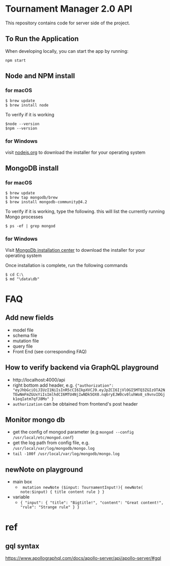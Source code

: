 # Tournament Manager 2.0 API
This repository contains code for server side of the project.
## To Run the Application

When developing locally, you can start the app by running:

```
npm start
```

## Node and NPM install 

### for macOS

````
$ brew update
$ brew install node
````
To verify if it is working
````
$node --version
$npm --version
````
### for Windows
visit [nodejs.org](https://nodejs.org/en/) to download the installer for your operating system

## MongoDB install

### for macOS

````
$ brew update
$ brew tap mongodb/brew
$ brew install mongodb-community@4.2
````
To verify if it is working, type the following. this will list the currently running Mongo processes
````
$ ps -ef | grep mongod
````
### for Windows
Visit [MongoDb installation center](https://docs.mongodb.com/manual/installation/) to download the installer for your operating system

Once installation is complete, run the following commands

````
$ cd C:\
$ md "\data\db"
````

# FAQ
## Add new fields
- model file
- schema file
- mutation file
- query file
- Front End (see corresponding FAQ)

## How to verify backend via GraphQL playground
- http://localhost:4000/api
- right bottom add header, e.g. `{"authorization": "eyJhbGciOiJIUzI1NiIsInR5cCI6IkpXVCJ9.eyJpZCI6IjVlOGI5MTQ3ZGIzOTA2NTEwNmFmZGUxYiIsImlhdCI6MTU4NjIwNDk5OX0.nq6ryEJW0cv0luhWo8_s9vnvIDGjk1oqIatm7qfJ8Mo"
                                 }`
- `authorization` can be obtained from frontend's post header

## Monitor mongo db
- get the config of mongod parameter (e.g `mongod --config /usr/local/etc/mongod.conf`)
- get the log path from config file, e.g. `/usr/local/var/log/mongodb/mongo.log`
- `tail -100f /usr/local/var/log/mongodb/mongo.log`

## newNote on playground
- main box
    - `
      mutation newNote ($input: TournamentInput!){
        newNote( note:$input) {
          title
          content
          rule
        }
      }`
- variable
    - `
  {
    "input": {
    "title": "Bigtitle!",
    "content": "Great content!",
    "rule": "Strange rule"
  	}
  }
`
# ref
## gql syntax
https://www.apollographql.com/docs/apollo-server/api/apollo-server/#gql
